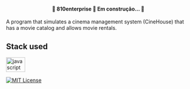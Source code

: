<h4 align="center"> 
	🚧  810enterprise 🚀 Em construção...  🚧
</h4>

A program that simulates a cinema management system (CineHouse) that has a movie catalog and allows movie rentals.

## Stack used

<div align="left">
  <img src="https://cdn.jsdelivr.net/gh/devicons/devicon/icons/javascript/javascript-original.svg" height="40" width="52" alt="javascript logo"  />
</div>

[![MIT License](https://img.shields.io/badge/License-MIT-green.svg)](https://choosealicense.com/licenses/mit/)